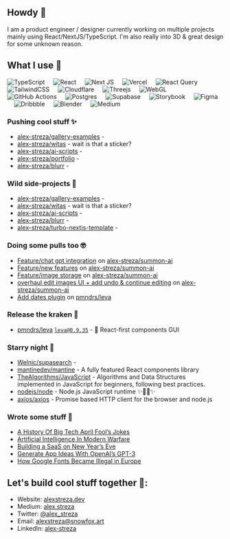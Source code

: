 ## Howdy 👋

I am a product engineer / designer currently working on multiple projects mainly using React/NextJS/TypeScript. I'm also
really into 3D & great design for some unknown reason.

## What I use 👻

![TypeScript](https://img.shields.io/badge/typescript-%23007ACC.svg?style=for-the-badge&logo=typescript&logoColor=white)
&nbsp;&nbsp;&nbsp;
![React](https://img.shields.io/badge/react-%2320232a.svg?style=for-the-badge&logo=react&logoColor=%2361DAFB)
&nbsp;&nbsp;&nbsp;
![Next JS](https://img.shields.io/badge/Next-black?style=for-the-badge&logo=next.js&logoColor=white)
&nbsp;&nbsp;&nbsp;
![Vercel](https://img.shields.io/badge/vercel-%23000000.svg?style=for-the-badge&logo=vercel&logoColor=white)
&nbsp;&nbsp;&nbsp;
![React Query](https://img.shields.io/badge/-React%20Query-FF4154?style=for-the-badge&logo=react%20query&logoColor=white)
&nbsp;&nbsp;&nbsp;
![TailwindCSS](https://img.shields.io/badge/tailwindcss-%2338B2AC.svg?style=for-the-badge&logo=tailwind-css&logoColor=white)
&nbsp;&nbsp;&nbsp;
![Cloudflare](https://img.shields.io/badge/Cloudflare-F38020?style=for-the-badge&logo=Cloudflare&logoColor=white)
&nbsp;&nbsp;&nbsp;
![Threejs](https://img.shields.io/badge/threejs-black?style=for-the-badge&logo=three.js&logoColor=white)
&nbsp;&nbsp;&nbsp;
![WebGL](https://img.shields.io/badge/WebGL-990000?logo=webgl&logoColor=white&style=for-the-badge)
&nbsp;&nbsp;&nbsp;
![GitHub Actions](https://img.shields.io/badge/github%20actions-%232671E5.svg?style=for-the-badge&logo=githubactions&logoColor=white)
&nbsp;&nbsp;&nbsp;
![Postgres](https://img.shields.io/badge/postgres-%23316192.svg?style=for-the-badge&logo=postgresql&logoColor=white)
&nbsp;&nbsp;&nbsp;
![Supabase](https://img.shields.io/badge/Supabase-3ECF8E?style=for-the-badge&logo=supabase&logoColor=white)
&nbsp;&nbsp;&nbsp;
![Storybook](https://img.shields.io/badge/-Storybook-FF4785?style=for-the-badge&logo=storybook&logoColor=white)
&nbsp;&nbsp;&nbsp;
![Figma](https://img.shields.io/badge/figma-%23F24E1E.svg?style=for-the-badge&logo=figma&logoColor=white)
&nbsp;&nbsp;&nbsp;
![Dribbble](https://img.shields.io/badge/Dribbble-EA4C89?style=for-the-badge&logo=dribbble&logoColor=white)
&nbsp;&nbsp;&nbsp;
![Blender](https://img.shields.io/badge/blender-%23F5792A.svg?style=for-the-badge&logo=blender&logoColor=white)
&nbsp;&nbsp;&nbsp;
![Medium](https://img.shields.io/badge/Medium-12100E?style=for-the-badge&logo=medium&logoColor=white)


### Pushing cool stuff ✨

- [alex-streza/gallery-examples](https://github.com/alex-streza/gallery-examples) - 
- [alex-streza/witas](https://github.com/alex-streza/witas) - wait is that a sticker?
- [alex-streza/ai-scripts](https://github.com/alex-streza/ai-scripts) - 
- [alex-streza/portfolio](https://github.com/alex-streza/portfolio) - 
- [alex-streza/blurr](https://github.com/alex-streza/blurr) - 

### Wild side-projects 🤪

- [alex-streza/gallery-examples](https://github.com/alex-streza/gallery-examples) - 
- [alex-streza/witas](https://github.com/alex-streza/witas) - wait is that a sticker?
- [alex-streza/ai-scripts](https://github.com/alex-streza/ai-scripts) - 
- [alex-streza/blurr](https://github.com/alex-streza/blurr) - 
- [alex-streza/turbo-nextjs-template](https://github.com/alex-streza/turbo-nextjs-template) - 

### Doing some pulls too 🤓

- [Feature/chat gpt integration](https://github.com/alex-streza/summon-ai/pull/10) on [alex-streza/summon-ai](https://github.com/alex-streza/summon-ai)
- [Feature/new features](https://github.com/alex-streza/summon-ai/pull/9) on [alex-streza/summon-ai](https://github.com/alex-streza/summon-ai)
- [Feature/image storage](https://github.com/alex-streza/summon-ai/pull/7) on [alex-streza/summon-ai](https://github.com/alex-streza/summon-ai)
- [overhaul edit images UI &#43; add undo &amp; continue editing](https://github.com/alex-streza/summon-ai/pull/6) on [alex-streza/summon-ai](https://github.com/alex-streza/summon-ai)
- [Add dates plugin](https://github.com/pmndrs/leva/pull/387) on [pmndrs/leva](https://github.com/pmndrs/leva)

### Release the kraken 🦑

- [pmndrs/leva](https://github.com/pmndrs/leva) [`leva@0.9.35`](https://github.com/pmndrs/leva/releases/tag/leva%400.9.35) - 🌋 React-first components GUI

### Starry night 🌟

- [Welnic/supasearch](https://github.com/Welnic/supasearch) - 
- [mantinedev/mantine](https://github.com/mantinedev/mantine) - A fully featured React components library
- [TheAlgorithms/JavaScript](https://github.com/TheAlgorithms/JavaScript) - Algorithms and Data Structures implemented in JavaScript for beginners, following best practices.
- [nodejs/node](https://github.com/nodejs/node) - Node.js JavaScript runtime :sparkles::turtle::rocket::sparkles:
- [axios/axios](https://github.com/axios/axios) - Promise based HTTP client for the browser and node.js

### Wrote some stuff 📝

- [A History Of Big Tech April Fool’s Jokes](https://www.alexstreza.dev/posts/a-history-of-big-tech-april-fools-jokes/)
- [Artificial Intelligence In Modern Warfare](https://www.alexstreza.dev/posts/artificial-intelligence-in-modern-warfare/)
- [Building a SaaS on New Year’s Eve](https://www.alexstreza.dev/posts/building-a-saas-on-new-years-eve/)
- [Generate App Ideas With OpenAI’s GPT-3](https://www.alexstreza.dev/posts/generate-app-ideas-with-openais-gpt-3/)
- [How Google Fonts Became Illegal in Europe](https://www.alexstreza.dev/posts/how-google-fonts-became-illegal-in-europe/)

## Let's build cool stuff together 🤝:

- Website: [alexstreza.dev](https://www.alexstreza.dev)
- Medium: [alex.streza](https://medium.com/@alex.streza)
- Twitter: [@alex_streza](https://twitter.com/alex_streza)
- Email: [alexstreza@snowfox.art](mailto:alexstreza@snowfox.art)
- LinkedIn: [alex-streza](https://linkedin.com/in/alex-streza)
